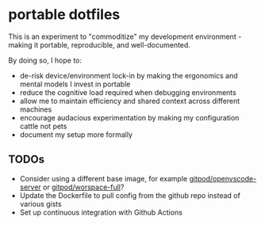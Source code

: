 # portable dotfiles

This is an experiment to "commoditize" my development environment - making it portable, reproducible, and well-documented.

By doing so, I hope to:

- de-risk device/environment lock-in by making the ergonomics and mental models I invest in portable
- reduce the cognitive load required when debugging environments
- allow me to maintain efficiency and shared context across different machines
- encourage audacious experimentation by making my configuration cattle not pets
- document my setup more formally

## TODOs

- Consider using a different base image, for example [gitpod/openvscode-server](https://github.com/gitpod-io/openvscode-server/) or [gitpod/worspace-full](https://github.com/gitpod-io/workspace-images)?
- Update the Dockerfile to pull config from the github repo instead of various gists
- Set up continuous integration with Github Actions
